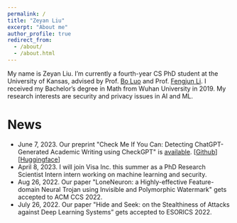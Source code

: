 ```yaml
---
permalink: /
title: "Zeyan Liu"
excerpt: "About me"
author_profile: true
redirect_from: 
  - /about/
  - /about.html
---
```


My name is Zeyan Liu. I’m currently a fourth-year CS PhD student at the University of Kansas, advised by Prof. [Bo Luo](http://www.ittc.ku.edu/~bluo/) and Prof. [Fengjun Li](http://www.ittc.ku.edu/~fli/index.html). I received my Bachelor’s degree in Math from Wuhan University in 2019. My research interests are security and privacy issues in AI and ML.

News
======
* June 7, 2023. Our preprint "Check Me If You Can: Detecting ChatGPT-Generated Academic Writing using CheckGPT" is [available](https://arxiv.org/abs/2306.05524). [[Github](https://github.com/liuzey/CheckGPT)][[Huggingface](https://huggingface.co/julianzy/CheckGPT)]
* April 8, 2023. I will join Visa Inc. this summer as a PhD Research Scientist Intern intern working on machine learning and security.
* Aug 26, 2022. Our paper "LoneNeuron: a Highly-effective Feature-domain Neural Trojan using Invisible and Polymorphic Watermark" gets accepted to ACM CCS 2022.
* July 26, 2022. Our paper "Hide and Seek: on the Stealthiness of Attacks against Deep Learning Systems” gets accepted to ESORICS 2022.
